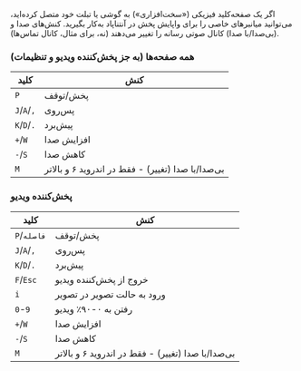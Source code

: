 اگر یک صفحه‌کلید فیزیکی («سخت‌افزاری») به گوشی یا تبلت خود متصل کرده‌اید، می‌توانید میانبرهای خاصی را برای واپایش پخش در آنتناپاد به‌کار بگیرید. کنش‌های صدا و (بی‌صدا/با صدا) کانال صوتی رسانه را تغییر می‌دهند (نه، برای مثال، کانال تماس‌ها).

### همه صفحه‌ها (به جز پخش‌کننده ویدیو و تنظیمات)

| کلید | کنش |
| --- | --- |
| `P` | پخش/توقف |
| `J`/`A`/`,` | پس‌روی |
| `K`/`D`/`.` | پیش‌برد |
| `+`/`W` | افزایش صدا |
| `-`/`S` | کاهش صدا |
| `M` | بی‌صدا/با صدا (تغییر) - فقط در اندروید ۶ و بالاتر |

### پخش‌کننده ویدیو

| کلید | کنش |
| --- | --- |
| `P`/`فاصله` | پخش/توقف |
| `J`/`A`/`,` | پس‌روی |
| `K`/`D`/`.` | پیش‌برد |
| `F`/`Esc` | خروج از پخش‌کننده ویدیو |
| `i` | ورود به حالت تصویر در تصویر |
| `0`-`9` | رفتن به ۰-۹۰٪ ویدیو |
| `+`/`W` | افزایش صدا |
| `-`/`S` | کاهش صدا |
| `M` | بی‌صدا/با صدا (تغییر) - فقط در اندروید ۶ و بالاتر |
